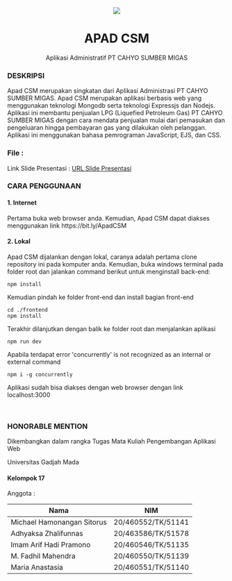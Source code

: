 <div align="center">
  <img src="https://user-images.githubusercontent.com/72853893/206712508-b10fdaf9-3397-46f6-acea-7267ec9cdc5f.png"  />
</div>

<h1 align="center">
  APAD CSM
</h1>

<p align="center">
  Aplikasi Administratif PT CAHYO SUMBER MIGAS
</p>

<p><h3>DESKRIPSI</h3></p>
<p>Apad CSM merupakan singkatan dari Aplikasi Administrasi PT CAHYO SUMBER MIGAS. Apad CSM merupakan aplikasi berbasis web yang menggunakan teknologi Mongodb serta teknologi Expressjs dan Nodejs. Aplikasi ini membantu penjualan LPG (Liquefied Petroleum Gas) PT CAHYO SUMBER MIGAS dengan cara mendata penjualan mulai dari pemasukan dan pengeluaran hingga pembayaran gas yang dilakukan oleh pelanggan. Aplikasi ini menggunakan bahasa pemrograman JavaScript, EJS, dan CSS. </p>

<h3>File :</h3>
Link Slide Presentasi : <a href="https://docs.google.com/presentation/d/1fE_7-uHsCdeGCLG4tlwIlQRyWngqNNXyMWvD4Ho426U/edit?usp=sharing">URL Slide Presentasi</a>

<p><h3>CARA PENGGUNAAN</h3></p>

<p><h4>1. Internet</h4></p>

<p>Pertama buka web browser anda. Kemudian, Apad CSM dapat diakses menggunakan link https://bit.ly/ApadCSM</p>

<p><h4>2. Lokal</h4></p>

<p>Apad CSM dijalankan dengan lokal, caranya adalah pertama clone repository ini pada komputer anda. Kemudian, buka windows terminal pada folder root dan jalankan command berikut untuk menginstall back-end: </p>

```
npm install 
```
<p>Kemudian pindah ke folder front-end  dan install bagian front-end</p>

```
cd ./frontend
npm install 
```

<p>Terakhir dilanjutkan dengan balik ke folder root dan menjalankan aplikasi</p>

```
npm run dev
```

<p>Apabila terdapat error 'concurrently' is not recognized as an internal or external command</p>

```
npm i -g concurrently
```

<p>Aplikasi sudah bisa diakses dengan web browser dengan link localhost:3000</p>

<br/>

### HONORABLE MENTION
<p>Dikembangkan dalam rangka Tugas Mata Kuliah Pengembangan Aplikasi Web</p>
<p>Universitas Gadjah Mada</p>

#### Kelompok 17
<p>Anggota :</p>

Nama  | NIM
------------- | -------------
Michael Hamonangan Sitorus   | 20/460552/TK/51141
Adhyaksa Zhalifunnas         | 20/463586/TK/51578
Imam Arif Hadi Pramono       | 20/460546/TK/51135
M. Fadhil Mahendra           | 20/460550/TK/51139
Maria Anastasia              | 20/460551/TK/51140

